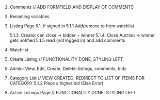 1. Comments // ADD FORMFIELD AND DISPLAY OF COMMENTS 
2. Renaming variables


5. Listing Page
    5.1. if signed in
    5.1.1 Add/remove to from watchlist
   
    5.1.3. Creator can close -> bidder = winner
    5.1.4. Close Auction -> winner gets notified
    5.1.5 read (not logged in) and add comments
6. Watchlist







3. Create Listing // FUNCTIONALITY DONE; STYLING LEFT
8. Admin: View, Edit, Create, Delete: 
    listings, comments, bids
7. Category List // VIEW CREATED; REDIRECT TO LIST OF ITEMS FOR CATEGORY
 5.1.2 Place a higher bid (Else Error)
 4. Active Listings Page // FUNCTIONALITY DONE; STYLING LEFT